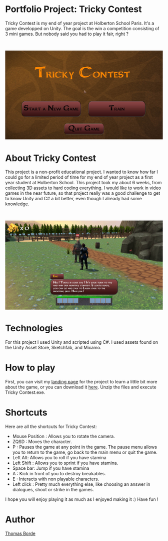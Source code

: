 <h1> Portfolio Project: Tricky Contest</h1>
<p>Tricky Contest is my end of year project at Holberton School Paris. It's a game developped on Unity. The goal is the win a competition consisting of 3 mini games. But nobody said you had to play it fair, right ?</p>
<br>

![Main menu](https://github.com/thomasborde94/Tricky_Contest_LandingPage/blob/main/Resources/Main_menu.jpg)

# About Tricky Contest
This project is a non-profit educational project. I wanted to know how far I could go for a limited period of time for my end of year project as a first year student at Holberton School. This project took my about 6 weeks, from collecting 3D assets to hard coding everything. I would like to work in video games in the near future, so that project really was a good challenge to get to know Unity and C# a bit better, even though I already had some knowledge.

<br>

![First NPC](https://github.com/thomasborde94/Tricky_Contest_LandingPage/blob/main/Resources/Eric_image.jpg)


# Technologies
For this project I used Unity and scripted using C#. I used assets found on the Unity Asset Store, Sketchfab, and Mixamo.

# How to play
First, you can visit my [landing page](https://thomasborde94.github.io/Tricky_Contest_LandingPage/) for the project to learn a little bit more about the game, or you can download it [here]([https://drive.google.com/file/d/1MrDe6GJdSkfpDDGXmj6BuTT7am9Rw3bQ/view?usp=drive_link](https://drive.google.com/file/d/1po4hCaetjxtOr4GZmkgFNfNSlpJzESdG/view?usp=sharing)). Unzip the files and execute Tricky Contest.exe.

# Shortcuts
Here are all the shortcuts for Tricky Contest:
+ Mouse Position : Allows you to rotate the camera.
+ ZQSD : Moves the character.
+ P : Pauses the game at any point in the game. The pause menu allows you to return to the game, go back to the main menu or quit the game.
+ Left Alt: Allows you to roll if you have stamina
+ Left Shift : Allows you to sprint if you have stamina.
+ Space bar: Jump if you have stamina
+ A : Kick in front of you to destroy breakables.
+ E : Interacts with non playable characters.
+ Left click : Pretty much everything else, like choosing an answer in dialogues, shoot or strike in the games.

I hope you will enjoy playing it as much as I enjoyed making it :) Have fun !

# Author
[Thomas Borde](https://github.com/thomasborde94)
